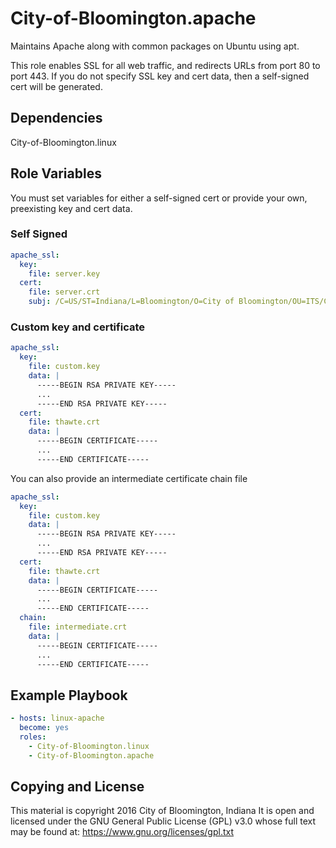 City-of-Bloomington.apache
=========

Maintains Apache along with common packages on Ubuntu using apt.

This role enables SSL for all web traffic, and redirects URLs from
port 80 to port 443.  If you do not specify SSL key and cert data,
then a self-signed cert will be generated.

Dependencies
------------

City-of-Bloomington.linux

Role Variables
--------------

You must set variables for either a self-signed cert or provide your own,
preexisting key and cert data.

### Self Signed

```yml
apache_ssl:
  key:
    file: server.key
  cert:
    file: server.crt
    subj: /C=US/ST=Indiana/L=Bloomington/O=City of Bloomington/OU=ITS/CN={{ ansible_host }}
```

### Custom key and certificate

```yml
apache_ssl:
  key:
    file: custom.key
    data: |
      -----BEGIN RSA PRIVATE KEY-----
      ...
      -----END RSA PRIVATE KEY-----
  cert:
    file: thawte.crt
    data: |
      -----BEGIN CERTIFICATE-----
      ...
      -----END CERTIFICATE-----
```

You can also provide an intermediate certificate chain file

```yml
apache_ssl:
  key:
    file: custom.key
    data: |
      -----BEGIN RSA PRIVATE KEY-----
      ...
      -----END RSA PRIVATE KEY-----
  cert:
    file: thawte.crt
    data: |
      -----BEGIN CERTIFICATE-----
      ...
      -----END CERTIFICATE-----
  chain:
    file: intermediate.crt
    data: |
      -----BEGIN CERTIFICATE-----
      ...
      -----END CERTIFICATE-----
```

Example Playbook
----------------

```yml
- hosts: linux-apache
  become: yes
  roles:
    - City-of-Bloomington.linux
    - City-of-Bloomington.apache
```

Copying and License
-------

This material is copyright 2016 City of Bloomington, Indiana
It is open and licensed under the GNU General Public License (GPL) v3.0 whose full text may be found at:
https://www.gnu.org/licenses/gpl.txt

